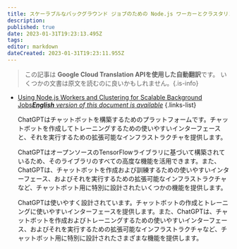 ```yaml
---
title: スケーラブルなバックグラウンド ジョブのための Node.js ワーカーとクラスタリングの使用
description: 
published: true
date: 2023-01-31T19:23:13.495Z
tags: 
editor: markdown
dateCreated: 2023-01-31T19:23:11.955Z
---
```


> この記事は **Google Cloud Translation APIを使用した自動翻訳**です。
いくつかの文書は原文を読むのに良いかもしれません。{.is-info}

- [Using Node.js Workers and Clustering for Scalable Background Jobs***English** version of this document is available*](/en/Knowledge-base/Nodejs/using-node-js-workers-and-clustering-for-scalable-background-jobs)
{.links-list}


  ChatGPTはチャットボットを構築するためのプラットフォームです。チャットボットを作成してトレーニングするための使いやすいインターフェースと、それを実行するための拡張可能なインフラストラクチャを提供します。

  ChatGPTはオープンソースのTensorFlowライブラリに基づいて構築されているため、そのライブラリのすべての高度な機能を活用できます。また、ChatGPTは、チャットボットを作成および訓練するための使いやすいインターフェース、およびそれを実行するための拡張可能なインフラストラクチャなど、チャットボット用に特別に設計されたいくつかの機能を提供します。

  ChatGPTは使いやすく設計されています。チャットボットの作成とトレーニングに使いやすいインターフェースを提供します。また、ChatGPTは、チャットボットを作成およびトレーニングするための使いやすいインターフェース、およびそれを実行するための拡張可能なインフラストラクチャなど、チャットボット用に特別に設計されたさまざまな機能を提供します。